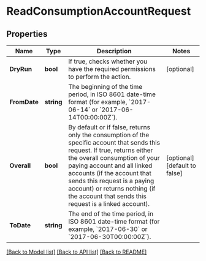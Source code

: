 # ReadConsumptionAccountRequest

## Properties

Name | Type | Description | Notes
------------ | ------------- | ------------- | -------------
**DryRun** | **bool** | If true, checks whether you have the required permissions to perform the action. | [optional] 
**FromDate** | **string** | The beginning of the time period, in ISO 8601 date-time format (for example, &#x60;2017-06-14&#x60; or &#x60;2017-06-14T00:00:00Z&#x60;). | 
**Overall** | **bool** | By default or if false, returns only the consumption of the specific account that sends this request. If true, returns either the overall consumption of your paying account and all linked accounts (if the account that sends this request is a paying account) or returns nothing (if the account that sends this request is a linked account). | [optional] [default to false]
**ToDate** | **string** | The end of the time period, in ISO 8601 date-time format (for example, &#x60;2017-06-30&#x60; or &#x60;2017-06-30T00:00:00Z&#x60;). | 

[[Back to Model list]](../README.md#documentation-for-models) [[Back to API list]](../README.md#documentation-for-api-endpoints) [[Back to README]](../README.md)


